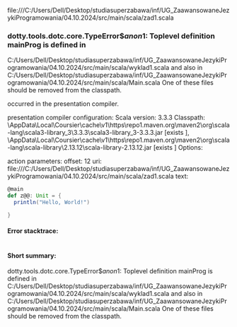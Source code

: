 file:///C:/Users/Dell/Desktop/studiasuperzabawa/inf/UG_ZaawansowaneJezykiProgramowania/04.10.2024/src/main/scala/zad1.scala
### dotty.tools.dotc.core.TypeError$$anon$1: Toplevel definition mainProg is defined in
  C:/Users/Dell/Desktop/studiasuperzabawa/inf/UG_ZaawansowaneJezykiProgramowania/04.10.2024/src/main/scala/wyklad1.scala
and also in
  C:/Users/Dell/Desktop/studiasuperzabawa/inf/UG_ZaawansowaneJezykiProgramowania/04.10.2024/src/main/scala/Main.scala
One of these files should be removed from the classpath.

occurred in the presentation compiler.

presentation compiler configuration:
Scala version: 3.3.3
Classpath:
<HOME>\AppData\Local\Coursier\cache\v1\https\repo1.maven.org\maven2\org\scala-lang\scala3-library_3\3.3.3\scala3-library_3-3.3.3.jar [exists ], <HOME>\AppData\Local\Coursier\cache\v1\https\repo1.maven.org\maven2\org\scala-lang\scala-library\2.13.12\scala-library-2.13.12.jar [exists ]
Options:



action parameters:
offset: 12
uri: file:///C:/Users/Dell/Desktop/studiasuperzabawa/inf/UG_ZaawansowaneJezykiProgramowania/04.10.2024/src/main/scala/zad1.scala
text:
```scala
@main
def z@@: Unit = {
  println("Hello, World!")

}


```



#### Error stacktrace:

```

```
#### Short summary: 

dotty.tools.dotc.core.TypeError$$anon$1: Toplevel definition mainProg is defined in
  C:/Users/Dell/Desktop/studiasuperzabawa/inf/UG_ZaawansowaneJezykiProgramowania/04.10.2024/src/main/scala/wyklad1.scala
and also in
  C:/Users/Dell/Desktop/studiasuperzabawa/inf/UG_ZaawansowaneJezykiProgramowania/04.10.2024/src/main/scala/Main.scala
One of these files should be removed from the classpath.